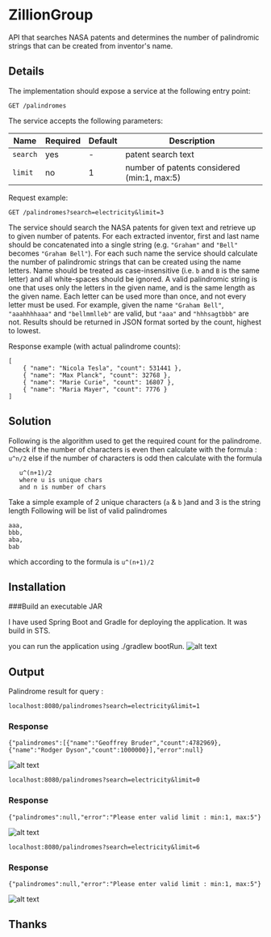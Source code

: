 # ZillionGroup
API that searches NASA patents and determines the number of palindromic strings that can be created from inventor's name.


Details
-------
The implementation should expose a service at the following entry point:
```
GET /palindromes
```
The service accepts the following parameters:

Name | Required | Default | Description
---- | -------- | ------- | -----------
`search` | yes | - | patent search text
`limit`  | no  | 1 | number of patents considered (min:1, max:5)

Request example:
```
GET /palindromes?search=electricity&limit=3
```

The service should search the NASA patents for given text and retrieve up to given number of patents. For each extracted inventor, first and last name should be concatenated into a single string (e.g. `"Graham"` and `"Bell"` becomes `"Graham Bell"`). For each such name the service should calculate the number of palindromic strings that can be created using the name letters. Name should be treated as case-insensitive (i.e. `b` and `B` is the same letter) and all white-spaces should be ignored. A valid palindromic string is one that uses only the letters in the given name, and is the same length as the given name. Each letter can be used more than once, and not every letter must be used. For example, given the name `"Graham Bell"`, `"aaahhhhaaa"` and `"bellmmlleb"` are valid, but `"aaa"` and `"hhhsagtbbb"` are not. Results should be returned in JSON format sorted by the count, highest to lowest.

Response example (with actual palindrome counts):
```
[
    { "name": "Nicola Tesla", "count": 531441 },
    { "name": "Max Planck", "count": 32768 },
    { "name": "Marie Curie", "count": 16807 },
    { "name": "Maria Mayer", "count": 7776 }
]
```
Solution
-------
Following is the algorithm used to get the required count for the palindrome.
 Check if the number of characters is even then calculate with the formula : 
 `u^n/2`
  else if the number of characters is odd then calculate with the formula 
  ```
     u^(n+1)/2
     where u is unique chars
     and n is number of chars
  ```
  Take a simple example of 2 unique characters (`a` & `b` )and and 3 is the string length
  Following will be list of valid palindromes
  ``` 
  aaa,
  bbb,
  aba,
  bab
  ``` 
  which according to the formula is `u^(n+1)/2`
  
  Installation
---------------
###Build an executable JAR

I have used Spring Boot and Gradle for deploying the application. It was build in STS. 

 you can run the application using ./gradlew bootRun.
![alt text](https://github.com/dipikam86/ZillionGroup/blob/master/images/bootRun.png "Spring Boot Run")

  Output
---------------
Palindrome result for query :

`localhost:8080/palindromes?search=electricity&limit=1`

### Response 
 `{"palindromes":[{"name":"Geoffrey Bruder","count":4782969},{"name":"Rodger Dyson","count":1000000}],"error":null}`
 
![alt text](https://github.com/dipikam86/ZillionGroup/blob/master/images/demo1.png "Demo")


`localhost:8080/palindromes?search=electricity&limit=0`
### Response 
 `{"palindromes":null,"error":"Please enter valid limit : min:1, max:5"}`
  
![alt text](https://github.com/dipikam86/ZillionGroup/blob/master/images/demo3.png "Demo")

`localhost:8080/palindromes?search=electricity&limit=6`
### Response 
 `{"palindromes":null,"error":"Please enter valid limit : min:1, max:5"}`
 
![alt text](https://github.com/dipikam86/ZillionGroup/blob/master/images/demo4.png "Demo")

Thanks 
--------------
  
